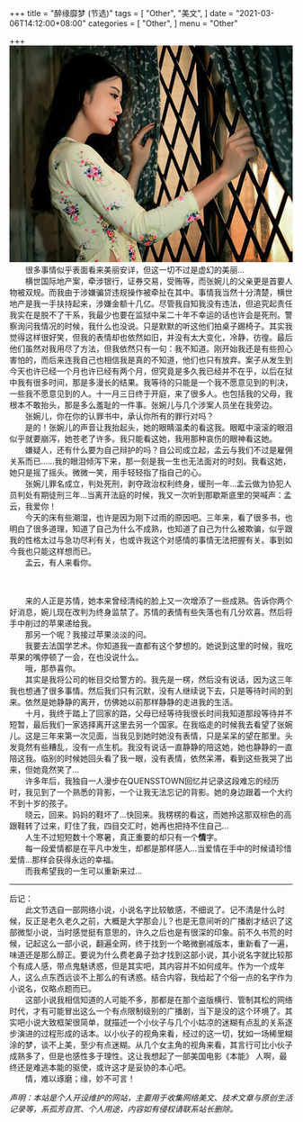 +++
title = "醉缘靡梦 (节选)"
tags = [
    "Other",
    "美文",
]
date = "2021-03-06T14:12:00+08:00"
categories = [
    "Other",
]
menu = "Other"

+++
[![](/images/post/20230306141204.jpg)](/images/post/20230306141200.png)  
 　　很多事情似乎表面看来美丽安详，但这一切不过是虚幻的美丽...  
 　　横世国际地产案，牵涉银行，证券交易，受贿等，而张婉儿的父亲更是首要人物被双规。而我由于涉嫌骗贷违规操作被牵扯在其中。事情我当然十分清楚，横世地产是我一手扶持起来，涉嫌金额十几亿。尽管我自知我没有违法，但追究起责任我实在是脱不了干系，我最少也要在监狱中呆二十年不幸运的话也许会是死刑。警察询问我情况的时候，我什么也没说。只是默默的听这他们拍桌子踢椅子。其实我觉得这样很好笑，但我的表情却也依然如旧，并没有太大变化，冷静，彷徨。最后他们虽然对我用尽了方法，但我依然只有一句：我不知道。刚开始我还是有些担心害怕的，而后来连我自己也相信我是真的不知道，他们也只有放弃。案子从发生到今天也许已经一个月也许已经有两个月，但究竟是多久我已经并不在乎，以后在狱中我有很多时间，那是多漫长的结果。我等待的只能是一个我不愿意见到的判决，一些我不愿意见到的人。十一月三日终于开庭，来了很多人。也包括我的父母，我根本不敢抬头，那是多么羞耻的一件事。张婉儿与几个涉案人员坐在我旁边。  
 　　张婉儿，你在你的认罪书中，承认你所有的罪行对吗？  
 　　是的！张婉儿的声音让我抬起头，她的眼睛温柔的看这我。眼眶中滚滚的眼泪似乎就要崩泻，她苍老了许多。我只能看这她，我用那种哀伤的眼神看这她。  
 　　嫌疑人，还有什么要为自己辩护的吗？自公司成立起，孟云与我们不过是雇佣关系而已......我的眼泪倾泻下来，那一刻是我一生也无法面对的时刻。我看这她，她只是摇了摇头。微微一笑，用手轻轻指了指自己的心。  
 　　张婉儿罪名成立，判处死刑，剥夺政治权利终身，缓刑一年...孟云做为协犯人员判处有期徒刑三年...当离开法庭的时候，我又一次听到那歇斯底里的哭喊声：孟云，我爱你！  
 　　今天的床有些潮湿，也许是因为刚下过雨的原因吧。三年来，看了很多书，也明白了很多道理，知道了自己为什么不成熟，也知道了自己为什么被欺骗，似乎跟我的性格太过与急功尽利有关，也或许我这个对感情的事情无法把握有关。事到如今我也只能这样想而已。  
 　　孟云，有人来看你。
<!--more-->　
 　　来的人正是苏情，她本来曾经清纯的脸上又一次增添了一些成熟。告诉你两个好消息，婉儿现在改判为终身监禁了。苏情的表情有些失落也有几分欢喜。然后将手中削过的苹果递给我。  
 　　那另一个呢？我接过苹果淡淡的问。  
 　　我要去法国学艺术。你知道我一直都有这个梦想的。她说到这里的时候，我吃苹果的嘴停顿了一会，在也没说什么。  
 　　哦，那恭喜你。  
 　　其实是我将公司的帐目交给警方的。我先是一楞，然后没有说话，因为这三年我也想通了很多事情。然后我们只有沉默，没有人继续说下去，只是等待时间的到来。依然是她静静的离开，仿佛她以前那样静静的走进我的生活。  
 　　十月，我终于踏上了回家的路，父母已经等待我很长时间我知道那段等待并不短暂，最后我们一家选择离开这里去另一个国家。在我临走的时候我去看望了张婉儿。这是三年来第一次见面，当我见到她时她没有表情，只是呆呆的望在那里。头发竟然有些糟乱，没有一点生机。我没有说话一直静静的陪这她，她也静静的一直陪这我。临别的时候她回头看了我一眼，没有表情，依然呆滞，看到这些我哭了出来，但她竟然笑了...  
 　　许多年后，我独自一人漫步在QUENSSTOWN回忆并记录这段难忘的经历时，我见到了一个熟悉的背影，一个让我无法忘记的背影。她的身边跟着一个大约不到十岁的孩子。  
 　　晓云，回来。妈妈的鞋坏了...快回来。我楞楞的看这，而她拎这那双棕色的高跟鞋转了过来，盯住了我，四目交汇时，她再也把持不住自己…  
 　　人生不过短短数十个寒暑，真正重要的却只有一个**情**字。  
 　　每一段爱情都是在平凡中发生，却都是那样感人...当爱情在手中的时候请珍惜爱情...那样会获得永远的幸福。   
 　　而我希望我的一生可以重新来过…  

-------
后记：  
 　　此文节选自一部网络小说，小说名字比较敏感，不细说了。记不清是什么时候，反正是老久老久之前，大概是大学那会儿？也是无意间听的广播剧才结识了这部微型小说，当时感觉挺有意思的，许久之后也是有很深的印象。前不久书荒的时候，记起这么一部小说，翻遍全网，终于找到一个略微删减版本，重新看了一遍，味道还是那么醇正。要说为什么费老鼻子劲才找到这部小说，其小说名字就比较那个有成人感，带点鬼魅诱惑，但是其实吧，其内容并不如何成年。作为一个成年人，这么点东西远谈不上那么的有诱惑。结合内容，我给起了个俗一点的名字作为小说名，仅略点题而已。  
 　　这部小说我相信知道的人可能不多，那都是在那个盗版横行、管制其松的网络时代，才有可能冒出这么一个有点限制级别的广播剧，当下是没的这个环境了。其实吧小说大致框架很简单，就描述一个小伙子与几个小姑凉的迷糊有点乱的关系逐步演进的过程形成的话本。以小伙子的视角来看，经过的这一切，犹如一场稀里糊涂的梦，谈不上美，至少有点迷糊。从几个女主角的视角来看，其言行可比小伙子成熟多了，但是也感性多于理性。这让我想起了一部美国电影《本能》 人啊，最终还是难逃本能的驱使，或许这才是妥协的本心吧。  
 　　情，难以琢磨；缘，妙不可言！

*声明：本站是个人开设维护的网站，主要用于收集网络美文、技术文章与原创生活记录等，系孤芳自赏、个人用途，内容如有侵权请联系站长删除。* 